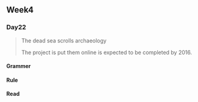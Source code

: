 ## Week4

### Day22

> The dead sea scrolls  archaeology
>
> The project is put them online is expected to be completed by 2016.

#### Grammer

#### Rule



#### Read

> 



